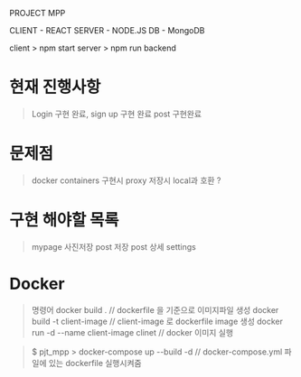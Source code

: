 PROJECT MPP 

CLIENT    - REACT 
SERVER    - NODE.JS
DB        - MongoDB


client > npm start
server > npm run backend

# 현재 진행사항 
> Login 구현 완료,
> sign up 구현 완료
> post 구현완료
> 

# 문제점
> docker containers 구현시 proxy 
> 저장시 local과 호환 ? 

# 구현 해야할 목록 
> mypage 
> 사진저장
> post 저장 
> post 상세 
> settings 

# Docker 
> 명령어
> docker build .  // dockerfile 을 기준으로 이미지파일 생성
> docker build -t client-image // client-image 로 dockerfile image 생성
> docker run -d --name client-image clinet // docker 이미지 실행 

> $ pjt_mpp > docker-compose up --build -d  // docker-compose.yml 파일에 있는 dockerfile 실행시켜줌 
